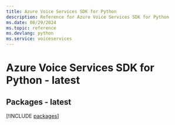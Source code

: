 ```yaml
---
title: Azure Voice Services SDK for Python
description: Reference for Azure Voice Services SDK for Python
ms.date: 08/29/2024
ms.topic: reference
ms.devlang: python
ms.service: voiceservices
---
```

# Azure Voice Services SDK for Python - latest
## Packages - latest
[!INCLUDE [packages](voice-services-index.md)]